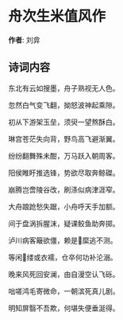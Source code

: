 # 舟次生米值风作

**作者**: 刘弇

## 诗词内容

东北有云如搜墨，舟子熟视无人色。

忽然白气变飞翻，拗怒波神起乘隙。

初从下游架玉垒，须臾一望熬酥白。

琳宫苍茫失向背，野鸟高飞避渐翼。

纷纷翻舞殊未酣，万马跃入朝周客。

阳侯睢盱推选锋，势欲尽取奔鲸磔。

崩腾岂啻陵谷改，刷涤似病津涯窄。

大舟踉跄愁失踞，小舟呼天手加额。

间于盘涡拆腥沫，疑课鲛鱼助奔掷。

泸川病客簸欲僵，赖是𫄠縻逃不测。

等闲𫌨缕或衣襦，仓卒何功补沦溺。

晚来风死回安澜，由自漫空认飞砾。

咄嗟鸿毛寄微命，一朝滨死真儿剧。

明知屏翳不吾欺，何堪失便垂涎得。

